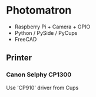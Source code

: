 # Photomatron

- Raspberry Pi + Camera + GPIO
- Python / PySide / PyCups
- FreeCAD

## Printer

### Canon Selphy CP1300

Use 'CP910' driver from Cups
